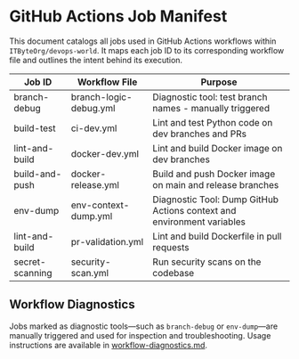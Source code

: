 # GitHub Actions Job Manifest

This document catalogs all jobs used in GitHub Actions workflows within `ITByteOrg/devops-world`. It maps each job ID to its corresponding workflow file and outlines the intent behind its execution.

<!-- badges-start -->
| Job ID         | Workflow File          | Purpose |
|----------------|------------------------|---------|
| branch-debug | branch-logic-debug.yml | Diagnostic tool: test branch names - manually triggered |
| build-test | ci-dev.yml | Lint and test Python code on dev branches and PRs |
| lint-and-build | docker-dev.yml | Lint and build Docker image on dev branches |
| build-and-push | docker-release.yml | Build and push Docker image on main and release branches |
| env-dump | env-context-dump.yml | Diagnostic Tool: Dump GitHub Actions context and environment variables |
| lint-and-build | pr-validation.yml | Lint and build Dockerfile in pull requests |
| secret-scanning | security-scan.yml | Run security scans on the codebase |
<!-- badges-end -->

## Workflow Diagnostics

Jobs marked as diagnostic tools—such as `branch-debug` or `env-dump`—are manually triggered and used for inspection and troubleshooting. Usage instructions are available in [workflow-diagnostics.md](workflow-diagnostics.md).

